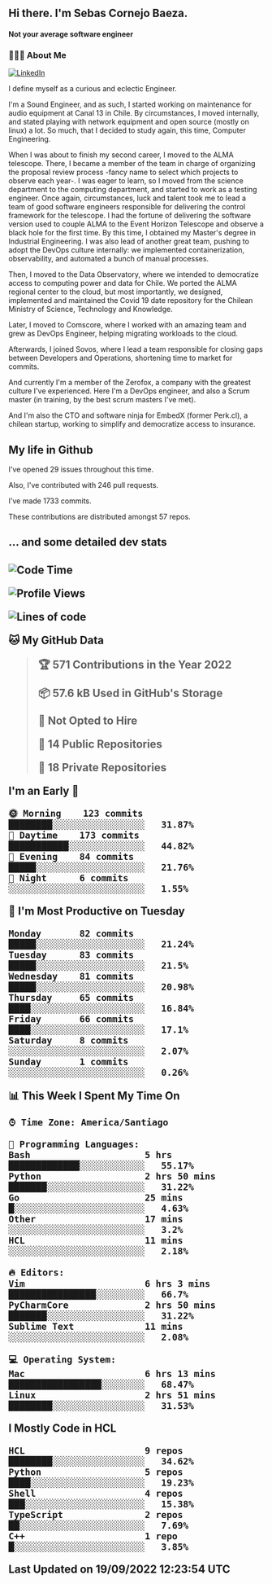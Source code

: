 <h2> Hi there.  I'm Sebas Cornejo Baeza.</h2>
<h4> Not your average software engineer</h4>
<h3> 👨🏻‍💻 About Me </h3>
<a href="http://linkedin.com/in/sebastian-cornejo-baeza/"><img alt="LinkedIn" src="https://img.shields.io/badge/Sebas%20Cornejo%20-informational?style=appveyor&logo=linkedin"></a>


I define myself as a curious and eclectic Engineer.

I'm a Sound Engineer, and as such, I started working on maintenance for audio equipment at Canal 13 in Chile.
By circumstances, I moved internally, and stated playing with network equipment and open source (mostly on linux) 
a lot. So much, that I decided to study again, this time, Computer Engineering.

When I was about to finish my second career, I moved to the ALMA telescope. There, I became a member of the team
in charge of organizing the proposal review process -fancy name to select which projects to observe each year-. 
I was eager to learn, so I moved from the science department to the computing department, and started to work as 
a testing engineer. Once again, circumstances, luck and talent took me to lead a team of good software engineers 
responsible for delivering the control framework for the telescope. I had the fortune of delivering the software
version used to couple ALMA to the Event Horizon Telescope and observe a black hole for the first time.
By this time, I obtained my Master's degree in Industrial Engineering.
I was also lead of another great team, pushing to adopt the DevOps culture internally: we implemented containerization, observability, and automated a bunch of manual processes.

Then, I moved to the Data Observatory, where we intended to democratize access to computing power
and data for Chile. We ported the ALMA regional center to the cloud, but most importantly, we designed, implemented
and maintained the Covid 19 date repository for the Chilean Ministry of Science, Technology and Knowledge.

Later, I moved to Comscore, where I worked with an amazing team and grew as DevOps Engineer, helping migrating workloads to the cloud.

Afterwards, I joined Sovos, where I lead a team responsible for closing gaps between Developers and Operations, shortening time to market for commits.

And currently I'm a member of the Zerofox, a company with the greatest culture I've experienced. Here I'm a DevOps
engineer, and also a Scrum master (in training, by the best scrum masters I've met).
 
And I'm also the CTO and software ninja for EmbedX (former Perk.cl), a chilean startup, working to simplify and democratize access to insurance.

<h2> My life in Github </h2>

I've opened 29 issues throughout this time.

Also, I've contributed with 246 pull requests.

I've made 1733 commits.

These contributions are distributed amongst 57 repos.

<h2>... and some detailed dev stats<h2>

<!--START_SECTION:waka-->
![Code Time](http://img.shields.io/badge/Code%20Time-137%20hrs%207%20mins-blue)

![Profile Views](http://img.shields.io/badge/Profile%20Views-2-blue)

![Lines of code](https://img.shields.io/badge/From%20Hello%20World%20I%27ve%20Written-542%20Thousand%20lines%20of%20code-blue)

**🐱 My GitHub Data** 

> 🏆 571 Contributions in the Year 2022
 > 
> 📦 57.6 kB Used in GitHub's Storage 
 > 
> 🚫 Not Opted to Hire
 > 
> 📜 14 Public Repositories 
 > 
> 🔑 18 Private Repositories  
 > 
**I'm an Early 🐤** 

```text
🌞 Morning    123 commits    ████████░░░░░░░░░░░░░░░░░   31.87% 
🌆 Daytime    173 commits    ███████████░░░░░░░░░░░░░░   44.82% 
🌃 Evening    84 commits     █████░░░░░░░░░░░░░░░░░░░░   21.76% 
🌙 Night      6 commits      ░░░░░░░░░░░░░░░░░░░░░░░░░   1.55%

```
📅 **I'm Most Productive on Tuesday** 

```text
Monday       82 commits     █████░░░░░░░░░░░░░░░░░░░░   21.24% 
Tuesday      83 commits     █████░░░░░░░░░░░░░░░░░░░░   21.5% 
Wednesday    81 commits     █████░░░░░░░░░░░░░░░░░░░░   20.98% 
Thursday     65 commits     ████░░░░░░░░░░░░░░░░░░░░░   16.84% 
Friday       66 commits     ████░░░░░░░░░░░░░░░░░░░░░   17.1% 
Saturday     8 commits      ░░░░░░░░░░░░░░░░░░░░░░░░░   2.07% 
Sunday       1 commits      ░░░░░░░░░░░░░░░░░░░░░░░░░   0.26%

```


📊 **This Week I Spent My Time On** 

```text
⌚︎ Time Zone: America/Santiago

💬 Programming Languages: 
Bash                     5 hrs               █████████████░░░░░░░░░░░░   55.17% 
Python                   2 hrs 50 mins       ███████░░░░░░░░░░░░░░░░░░   31.22% 
Go                       25 mins             █░░░░░░░░░░░░░░░░░░░░░░░░   4.63% 
Other                    17 mins             ░░░░░░░░░░░░░░░░░░░░░░░░░   3.2% 
HCL                      11 mins             ░░░░░░░░░░░░░░░░░░░░░░░░░   2.18%

🔥 Editors: 
Vim                      6 hrs 3 mins        ████████████████░░░░░░░░░   66.7% 
PyCharmCore              2 hrs 50 mins       ███████░░░░░░░░░░░░░░░░░░   31.22% 
Sublime Text             11 mins             ░░░░░░░░░░░░░░░░░░░░░░░░░   2.08%

💻 Operating System: 
Mac                      6 hrs 13 mins       █████████████████░░░░░░░░   68.47% 
Linux                    2 hrs 51 mins       ████████░░░░░░░░░░░░░░░░░   31.53%

```

**I Mostly Code in HCL** 

```text
HCL                      9 repos             ████████░░░░░░░░░░░░░░░░░   34.62% 
Python                   5 repos             ████░░░░░░░░░░░░░░░░░░░░░   19.23% 
Shell                    4 repos             ███░░░░░░░░░░░░░░░░░░░░░░   15.38% 
TypeScript               2 repos             ██░░░░░░░░░░░░░░░░░░░░░░░   7.69% 
C++                      1 repo              █░░░░░░░░░░░░░░░░░░░░░░░░   3.85%

```



 Last Updated on 19/09/2022 12:23:54 UTC
<!--END_SECTION:waka-->

